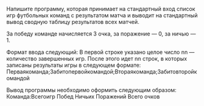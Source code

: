  Напишите программу, которая принимает на стандартный вход список игр футбольных команд с результатом матча и выводит на стандартный вывод сводную таблицу результатов всех матчей.

 За победу команде начисляется 3 очка, за поражение — 0, за ничью — 1.

 Формат ввода следующий:
 В первой строке указано целое число nn — количество завершенных игр. После этого идет nn строк, в которых записаны результаты игры в следующем формате:
 Перваякоманда;Забитопервойкомандой;Втораякоманда;Забитовторойкомандой

 Вывод программы необходимо оформить следующим образом:
 Команда:Всегоигр Побед Ничьих Поражений Всего очков

